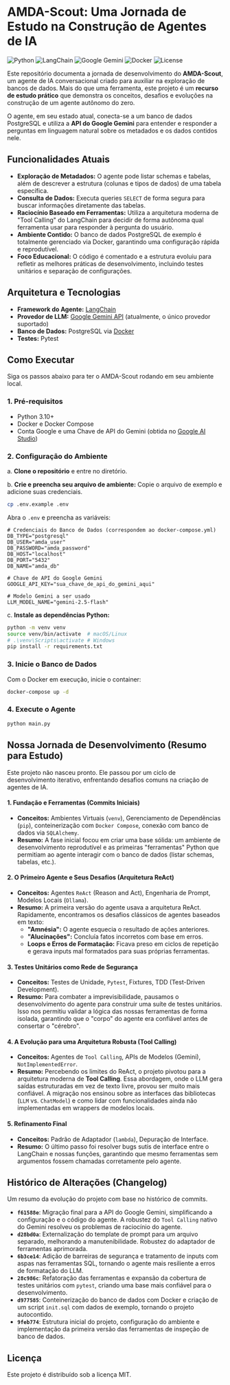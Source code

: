 # AMDA-Scout: Uma Jornada de Estudo na Construção de Agentes de IA

![Python](https://img.shields.io/badge/Python-3.10%2B-blue)
![LangChain](https://img.shields.io/badge/LangChain-informational)
![Google Gemini](https://img.shields.io/badge/Google-Gemini_API-4285F4)
![Docker](https://img.shields.io/badge/Docker-blue)
![License](https://img.shields.io/badge/License-MIT-green)

Este repositório documenta a jornada de desenvolvimento do **AMDA-Scout**, um agente de IA conversacional criado para auxiliar na exploração de bancos de dados. Mais do que uma ferramenta, este projeto é um **recurso de estudo prático** que demonstra os conceitos, desafios e evoluções na construção de um agente autônomo do zero.

O agente, em seu estado atual, conecta-se a um banco de dados PostgreSQL e utiliza a **API do Google Gemini** para entender e responder a perguntas em linguagem natural sobre os metadados e os dados contidos nele.

## Funcionalidades Atuais

-   **Exploração de Metadados:** O agente pode listar schemas e tabelas, além de descrever a estrutura (colunas e tipos de dados) de uma tabela específica.
-   **Consulta de Dados:** Executa queries `SELECT` de forma segura para buscar informações diretamente das tabelas.
-   **Raciocínio Baseado em Ferramentas:** Utiliza a arquitetura moderna de "Tool Calling" do LangChain para decidir de forma autônoma qual ferramenta usar para responder à pergunta do usuário.
-   **Ambiente Contido:** O banco de dados PostgreSQL de exemplo é totalmente gerenciado via Docker, garantindo uma configuração rápida e reprodutível.
-   **Foco Educacional:** O código é comentado e a estrutura evoluiu para refletir as melhores práticas de desenvolvimento, incluindo testes unitários e separação de configurações.

## Arquitetura e Tecnologias

-   **Framework do Agente:** [LangChain](https://www.langchain.com/)
-   **Provedor de LLM:** [Google Gemini API](https://ai.google.dev/) (atualmente, o único provedor suportado)
-   **Banco de Dados:** PostgreSQL via [Docker](https://www.docker.com/)
-   **Testes:** Pytest

## Como Executar

Siga os passos abaixo para ter o AMDA-Scout rodando em seu ambiente local.

### 1. Pré-requisitos

-   Python 3.10+
-   Docker e Docker Compose
-   Conta Google e uma Chave de API do Gemini (obtida no [Google AI Studio](https://aistudio.google.com/app/apikey))

### 2. Configuração do Ambiente

a. **Clone o repositório** e entre no diretório.

b. **Crie e preencha seu arquivo de ambiente:**
Copie o arquivo de exemplo e adicione suas credenciais.
```bash
cp .env.example .env
```
Abra o `.env` e preencha as variáveis:
```env
# Credenciais do Banco de Dados (correspondem ao docker-compose.yml)
DB_TYPE="postgresql"
DB_USER="amda_user"
DB_PASSWORD="amda_password"
DB_HOST="localhost"
DB_PORT="5432"
DB_NAME="amda_db"

# Chave de API do Google Gemini
GOOGLE_API_KEY="sua_chave_de_api_do_gemini_aqui"

# Modelo Gemini a ser usado
LLM_MODEL_NAME="gemini-2.5-flash"
```

c. **Instale as dependências Python:**
```bash
python -m venv venv
source venv/bin/activate  # macOS/Linux
# .\venv\Scripts\activate # Windows
pip install -r requirements.txt
```

### 3. Inicie o Banco de Dados

Com o Docker em execução, inicie o container:
```bash
docker-compose up -d
```

### 4. Execute o Agente
```bash
python main.py
```

## Nossa Jornada de Desenvolvimento (Resumo para Estudo)

Este projeto não nasceu pronto. Ele passou por um ciclo de desenvolvimento iterativo, enfrentando desafios comuns na criação de agentes de IA.

#### 1. Fundação e Ferramentas (Commits Iniciais)
-   **Conceitos:** Ambientes Virtuais (`venv`), Gerenciamento de Dependências (`pip`), conteinerização com `Docker Compose`, conexão com banco de dados via `SQLAlchemy`.
-   **Resumo:** A fase inicial focou em criar uma base sólida: um ambiente de desenvolvimento reprodutível e as primeiras "ferramentas" Python que permitiam ao agente interagir com o banco de dados (listar schemas, tabelas, etc.).

#### 2. O Primeiro Agente e Seus Desafios (Arquitetura ReAct)
-   **Conceitos:** Agentes `ReAct` (Reason and Act), Engenharia de Prompt, Modelos Locais (`Ollama`).
-   **Resumo:** A primeira versão do agente usava a arquitetura ReAct. Rapidamente, encontramos os desafios clássicos de agentes baseados em texto:
    -   **"Amnésia":** O agente esquecia o resultado de ações anteriores.
    -   **"Alucinações":** Concluía fatos incorretos com base em erros.
    -   **Loops e Erros de Formatação:** Ficava preso em ciclos de repetição e gerava inputs mal formatados para suas próprias ferramentas.

#### 3. Testes Unitários como Rede de Segurança
-   **Conceitos:** Testes de Unidade, `Pytest`, Fixtures, TDD (Test-Driven Development).
-   **Resumo:** Para combater a imprevisibilidade, pausamos o desenvolvimento do agente para construir uma suíte de testes unitários. Isso nos permitiu validar a lógica das nossas ferramentas de forma isolada, garantindo que o "corpo" do agente era confiável antes de consertar o "cérebro".

#### 4. A Evolução para uma Arquitetura Robusta (Tool Calling)
-   **Conceitos:** Agentes de `Tool Calling`, APIs de Modelos (Gemini), `NotImplementedError`.
-   **Resumo:** Percebendo os limites do ReAct, o projeto pivotou para a arquitetura moderna de **Tool Calling**. Essa abordagem, onde o LLM gera saídas estruturadas em vez de texto livre, provou ser muito mais confiável. A migração nos ensinou sobre as interfaces das bibliotecas (`LLM` vs. `ChatModel`) e como lidar com funcionalidades ainda não implementadas em wrappers de modelos locais.

#### 5. Refinamento Final
-   **Conceitos:** Padrão de Adaptador (`lambda`), Depuração de Interface.
-   **Resumo:** O último passo foi resolver bugs sutis de interface entre o LangChain e nossas funções, garantindo que mesmo ferramentas sem argumentos fossem chamadas corretamente pelo agente.

## Histórico de Alterações (Changelog)

Um resumo da evolução do projeto com base no histórico de commits.

-   **`f61588e`**: Migração final para a API do Google Gemini, simplificando a configuração e o código do agente. A robustez do `Tool Calling` nativo do Gemini resolveu os problemas de raciocínio do agente.
-   **`d28bd0a`**: Externalização do template de prompt para um arquivo separado, melhorando a manutenibilidade. Robustez do adaptador de ferramentas aprimorada.
-   **`6b3ce14`**: Adição de barreiras de segurança e tratamento de inputs com aspas nas ferramentas SQL, tornando o agente mais resiliente a erros de formatação do LLM.
-   **`28c986c`**: Refatoração das ferramentas e expansão da cobertura de testes unitários com `pytest`, criando uma base mais confiável para o desenvolvimento.
-   **`d977585`**: Conteinerização do banco de dados com Docker e criação de um script `init.sql` com dados de exemplo, tornando o projeto autocontido.
-   **`9feb774`**: Estrutura inicial do projeto, configuração do ambiente e implementação da primeira versão das ferramentas de inspeção de banco de dados.

## Licença

Este projeto é distribuído sob a licença MIT.